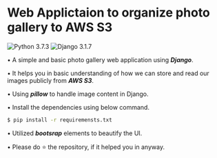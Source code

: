 # Web Applictaion to organize photo gallery to AWS S3

![Python 3.7.3](https://img.shields.io/badge/Python-3.7.3-brightgreen.svg) ![Django 3.1.7](https://img.shields.io/badge/Django-3.1.7-skyblue.svg)

• A simple and basic photo gallery web application using **_Django_**.

• It helps you in basic understanding of how we can store and read our images publicly from **_AWS S3_**.

• Using **_pillow_** to handle image content in Django.

• Install the dependencies using below command.

```sh
$ pip install -r requiremensts.txt
```

• Utilized **_bootsrap_** elements to beautify the UI.

• Please do ⭐ the repository, if it helped you in anyway.
